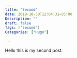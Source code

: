 ```yaml
---
title: "Second"
date: 2018-10-30T12:04:31-05:00
Description: ""
draft: false
Tags: ["second"]
Categories: ["Hugo"]

---
```


Hello this is my second post.